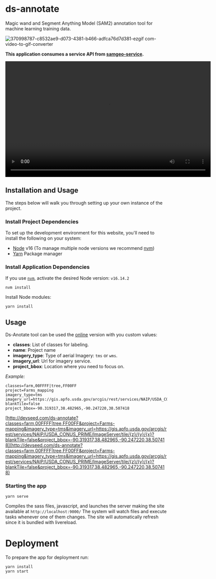 # ds-annotate

Magic wand and Segment Anything Model (SAM2) annotation tool for machine learning training data. 

![370998787-c8532ae9-d073-4381-b466-adfca76d7d381-ezgif com-video-to-gif-converter](https://github.com/user-attachments/assets/fb5b951e-643a-43b6-b80c-a5e545b6b9db)



**This application consumes a service API from [samgeo-service](https://github.com/GeoCompas/samgeo-service).**

<video width="640" height="360" controls>
  <source src="https://github.com/user-attachments/assets/c8532ae9-d073-4381-b466-adfca76d7d38" type="video/mp4">
  Your browser does not support the video tag.
</video>


## Installation and Usage
The steps below will walk you through setting up your own instance of the project.

### Install Project Dependencies
To set up the development environment for this website, you'll need to install the following on your system:

- [Node](http://nodejs.org/) v16 (To manage multiple node versions we recommend [nvm](https://github.com/creationix/nvm))
- [Yarn](https://yarnpkg.com/) Package manager

### Install Application Dependencies

If you use [`nvm`](https://github.com/creationix/nvm), activate the desired Node version: `v16.14.2`

```
nvm install
```

Install Node modules:

```
yarn install
```

## Usage

Ds-Anotate tool can be used the [online](http://devseed.com/ds-annotate) version with you custom values: 


- **classes**: List of classes for labeling.
- **name**: Project name
- **imagery_type**: Type of aerial Imagery:  `tms` or `wms`.
- **imagery_url**: Url for imagery service.
- **project_bbox**: Location where you need to focus on.


*Example:*

```
classes=farm,00FFFF|tree,FF00FF
project=Farms_mapping
imagery_type=tms
imagery_url=https://gis.apfo.usda.gov/arcgis/rest/services/NAIP/USDA_CONUS_PRIME/ImageServer/tile/{z}/{y}/{x}?blankTile=false
project_bbox=-90.319317,38.482965,-90.247220,38.507418
```

[http://devseed.com/ds-annotate?classes=farm,00FFFF|tree,FF00FF&project=Farms-mapping&imagery_type=tms&imagery_url=https://gis.apfo.usda.gov/arcgis/rest/services/NAIP/USDA_CONUS_PRIME/ImageServer/tile/{z}/{y}/{x}?blankTile=false&project_bbox=-90.319317,38.482965,-90.247220,38.507418](http://devseed.com/ds-annotate?classes=farm,00FFFF|tree,FF00FF&project=Farms-mapping&imagery_type=tms&imagery_url=https://gis.apfo.usda.gov/arcgis/rest/services/NAIP/USDA_CONUS_PRIME/ImageServer/tile/{z}/{y}/{x}?blankTile=false&project_bbox=-90.319317,38.482965,-90.247220,38.507418)
### Starting the app

```
yarn serve
```
Compiles the sass files, javascript, and launches the server making the site available at `http://localhost:9000/`
The system will watch files and execute tasks whenever one of them changes.
The site will automatically refresh since it is bundled with livereload.

# Deployment
To prepare the app for deployment run:

```
yarn install
yarn start
```

